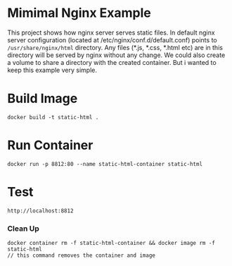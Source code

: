 # Mimimal Nginx Example

This project shows how nginx server serves static files. In default nginx server configuration (located at /etc/nginx/conf.d/default.conf) points to `/usr/share/nginx/html` directory. Any files (*.js, *.css, *.html etc) are in this directory will be served by nginx without any change. We could also create a volume to share a directory with the created container. But i wanted to keep this example very simple.   

# Build Image
    docker build -t static-html .

# Run Container
    docker run -p 8812:80 --name static-html-container static-html

# Test
    http://localhost:8812

### Clean Up
    docker container rm -f static-html-container && docker image rm -f static-html
    // this command removes the container and image
